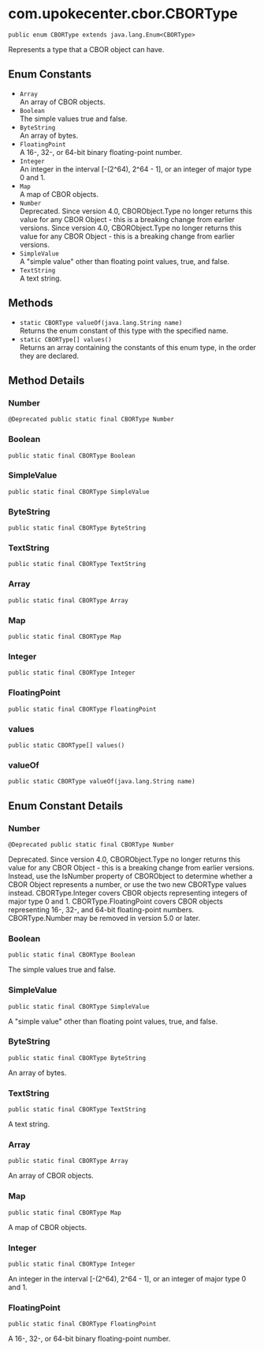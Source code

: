 # com.upokecenter.cbor.CBORType

    public enum CBORType extends java.lang.Enum<CBORType>

Represents a type that a CBOR object can have.

## Enum Constants

* `Array`<br>
 An array of CBOR objects.
* `Boolean`<br>
 The simple values true and false.
* `ByteString`<br>
 An array of bytes.
* `FloatingPoint`<br>
 A 16-, 32-, or 64-bit binary floating-point number.
* `Integer`<br>
 An integer in the interval [-(2^64), 2^64 - 1], or an integer of major type
 0 and 1.
* `Map`<br>
 A map of CBOR objects.
* `Number`<br>
 Deprecated.
Since version 4.0, CBORObject.Type no longer returns this value for any
 CBOR Object - this is a breaking change from earlier
 versions.
 Since version 4.0, CBORObject.Type no longer returns this value for any
 CBOR Object - this is a breaking change from earlier
 versions.
* `SimpleValue`<br>
 A "simple value" other than floating point values, true, and false.
* `TextString`<br>
 A text string.

## Methods

* `static CBORType valueOf​(java.lang.String name)`<br>
 Returns the enum constant of this type with the specified name.
* `static CBORType[] values()`<br>
 Returns an array containing the constants of this enum type, in
the order they are declared.

## Method Details

### Number
    @Deprecated public static final CBORType Number
### Boolean
    public static final CBORType Boolean
### SimpleValue
    public static final CBORType SimpleValue
### ByteString
    public static final CBORType ByteString
### TextString
    public static final CBORType TextString
### Array
    public static final CBORType Array
### Map
    public static final CBORType Map
### Integer
    public static final CBORType Integer
### FloatingPoint
    public static final CBORType FloatingPoint
### values
    public static CBORType[] values()
### valueOf
    public static CBORType valueOf​(java.lang.String name)
## Enum Constant Details

### Number
    @Deprecated public static final CBORType Number
Deprecated.
Since version 4.0, CBORObject.Type no longer returns this value for any
 CBOR Object - this is a breaking change from earlier
 versions. Instead, use the IsNumber property of CBORObject to
 determine whether a CBOR Object represents a number, or use the two new
 CBORType values instead. CBORType.Integer covers CBOR objects
 representing integers of major type 0 and 1.
 CBORType.FloatingPoint covers CBOR objects representing 16-, 32-, and
 64-bit floating-point numbers. CBORType.Number may be removed in version
 5.0 or later.

### Boolean
    public static final CBORType Boolean
The simple values true and false.
### SimpleValue
    public static final CBORType SimpleValue
A "simple value" other than floating point values, true, and false.
### ByteString
    public static final CBORType ByteString
An array of bytes.
### TextString
    public static final CBORType TextString
A text string.
### Array
    public static final CBORType Array
An array of CBOR objects.
### Map
    public static final CBORType Map
A map of CBOR objects.
### Integer
    public static final CBORType Integer
An integer in the interval [-(2^64), 2^64 - 1], or an integer of major type
 0 and 1.
### FloatingPoint
    public static final CBORType FloatingPoint
A 16-, 32-, or 64-bit binary floating-point number.
